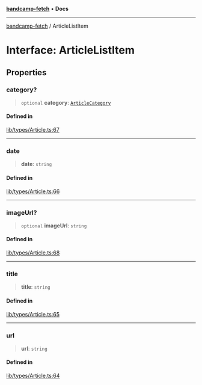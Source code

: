 [**bandcamp-fetch**](../README.md) • **Docs**

***

[bandcamp-fetch](../README.md) / ArticleListItem

# Interface: ArticleListItem

## Properties

### category?

> `optional` **category**: [`ArticleCategory`](ArticleCategory.md)

#### Defined in

[lib/types/Article.ts:67](https://github.com/patrickkfkan/bandcamp-fetch/blob/e4cb82348d4aab387354625a2433077d57362f73/src/lib/types/Article.ts#L67)

***

### date

> **date**: `string`

#### Defined in

[lib/types/Article.ts:66](https://github.com/patrickkfkan/bandcamp-fetch/blob/e4cb82348d4aab387354625a2433077d57362f73/src/lib/types/Article.ts#L66)

***

### imageUrl?

> `optional` **imageUrl**: `string`

#### Defined in

[lib/types/Article.ts:68](https://github.com/patrickkfkan/bandcamp-fetch/blob/e4cb82348d4aab387354625a2433077d57362f73/src/lib/types/Article.ts#L68)

***

### title

> **title**: `string`

#### Defined in

[lib/types/Article.ts:65](https://github.com/patrickkfkan/bandcamp-fetch/blob/e4cb82348d4aab387354625a2433077d57362f73/src/lib/types/Article.ts#L65)

***

### url

> **url**: `string`

#### Defined in

[lib/types/Article.ts:64](https://github.com/patrickkfkan/bandcamp-fetch/blob/e4cb82348d4aab387354625a2433077d57362f73/src/lib/types/Article.ts#L64)
